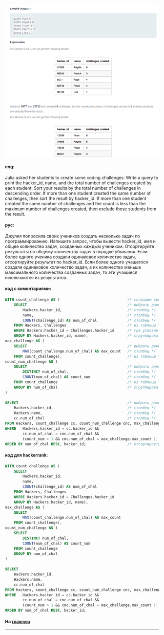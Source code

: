 ### 

<img src="./art/52.png" alt="solution" >

#### eng:
Julia asked her students to create some coding challenges. Write a query to print the hacker_id, name, and the total 
number of challenges created by each student. Sort your results by the total number of challenges in descending 
order. If more than one student created the same number of challenges, then sort the result by hacker_id. If more 
than one student created the same number of challenges and the count is less than the maximum number of challenges 
created, then exclude those students from the result.    


#### рус:
Джулия попросила своих учеников создать несколько задач по программированию. Напишите запрос, чтобы вывести 
hacker_id, имя и общее количество задач, созданных каждым учеником. Отсортируйте результаты по общему количеству 
задач в порядке убывания. Если более одного ученика создали одинаковое количество задач, отсортируйте результат по 
hacker_id. Если более одного учащегося создали одинаковое количество задач, а их количество меньше максимального 
количества созданных задач, то эти учащиеся исключаются из результатов.    


#### код с коментариями:
```sql
WITH count_challenge AS (                               /* создадим временную таблицу */
    SELECT                                              /* выбрать данные */
        Hackers.hacker_id,                              /* столбец */
        name,                                           /* столбец */
        COUNT(challenge_id) AS num_of_chal              /* столбец */
    FROM Hackers, Challenges                            /* из таблицы */
    WHERE Hackers.hacker_id = Challenges.hacker_id      /* где условие */
    GROUP BY Hackers.hacker_id, name),                  /* сгруппировать по столбцу */
max_challenge AS (
    SELECT                                              /* выбрать данные */
        MAX(count_challenge.num_of_chal) AS max_count   /* столбец */
    FROM count_challenge),                              /* из таблицы */
count_num_challenge AS (
    SELECT                                              /* выбрать данные */
        DISTINCT num_of_chal,                           /* столбец */
        COUNT(num_of_chal) AS count_num                 /* столбец */
    FROM count_challenge                                /* из таблицы */
    GROUP BY num_of_chal                                /* сгруппировать по столбцу */
)
    
SELECT                                                  /* выбрать данные */
    Hackers.hacker_id,                                  /* столбец */
    Hackers.name,                                       /* столбец */
    cc.num_of_chal                                      /* столбец */
FROM Hackers, count_challenge cc, count_num_challenge cnc, max_challenge                /* из таблицы */
WHERE   Hackers.hacker_id = cc.hacker_id &&                                             /* где условие */
        cc.num_of_chal = cnc.num_of_chal &&
        (count_num > 1 && cnc.num_of_chal = max_challenge.max_count || count_num = 1) 
ORDER BY num_of_chal DESC, hacker_id;                   /* отсортировть по */
```

#### код для hackerrank:
```sql
WITH count_challenge AS (
    SELECT 
        Hackers.hacker_id, 
        name, 
        COUNT(challenge_id) AS num_of_chal
    FROM Hackers, Challenges
    WHERE Hackers.hacker_id = Challenges.hacker_id
    GROUP BY Hackers.hacker_id, name), 
max_challenge AS (
    SELECT 
        MAX(count_challenge.num_of_chal) AS max_count
    FROM count_challenge),
count_num_challenge AS (
    SELECT 
        DISTINCT num_of_chal, 
        COUNT(num_of_chal) AS count_num
    FROM count_challenge
    GROUP BY num_of_chal
)
    
SELECT 
    Hackers.hacker_id, 
    Hackers.name, 
    cc.num_of_chal
FROM Hackers, count_challenge cc, count_num_challenge cnc, max_challenge
WHERE   Hackers.hacker_id = cc.hacker_id &&
        cc.num_of_chal = cnc.num_of_chal &&
        (count_num > 1 && cnc.num_of_chal = max_challenge.max_count || count_num = 1) 
ORDER BY num_of_chal DESC, hacker_id;
```


#### На [главную](https://github.com/BEPb/hackerrank_sql#readme)

---